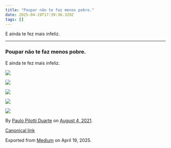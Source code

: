 ```yaml
---
title: "Poupar não te faz menos pobre."
date: 2025-04-19T17:39:36.329Z
tags: []
---
```


E ainda te fez mais infeliz.

* * *

### Poupar não te faz menos pobre.

E ainda te fez mais infeliz.

![](https://cdn-images-1.medium.com/max/800/1*cAa-6o8LmLTe5DBHfx3UDg.jpeg)

![](https://cdn-images-1.medium.com/max/800/1*EQ1D6AK6D2eDZkXAnxOYwQ.jpeg)

![](https://cdn-images-1.medium.com/max/800/1*wpZSwq3uWjUsebN0zM6_rg.jpeg)

![](https://cdn-images-1.medium.com/max/800/1*GPvjlB4_fdwv7XC_5WoVew.jpeg)

![](https://cdn-images-1.medium.com/max/800/1*9nyXnbpE5o0ZGbops6wKAA.jpeg)

By [Paulo Pilotti Duarte](https://medium.com/@paulopilotti) on [August 4, 2021](https://medium.com/p/93a71f925dc1).

[Canonical link](https://medium.com/@paulopilotti/poupar-n%C3%A3o-te-faz-menos-pobre-93a71f925dc1)

Exported from [Medium](https://medium.com) on April 19, 2025.